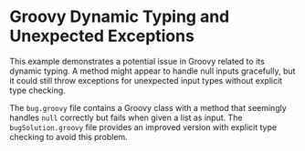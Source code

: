 # Groovy Dynamic Typing and Unexpected Exceptions

This example demonstrates a potential issue in Groovy related to its dynamic typing.  A method might appear to handle null inputs gracefully, but it could still throw exceptions for unexpected input types without explicit type checking.

The `bug.groovy` file contains a Groovy class with a method that seemingly handles `null` correctly but fails when given a list as input. The `bugSolution.groovy` file provides an improved version with explicit type checking to avoid this problem.
